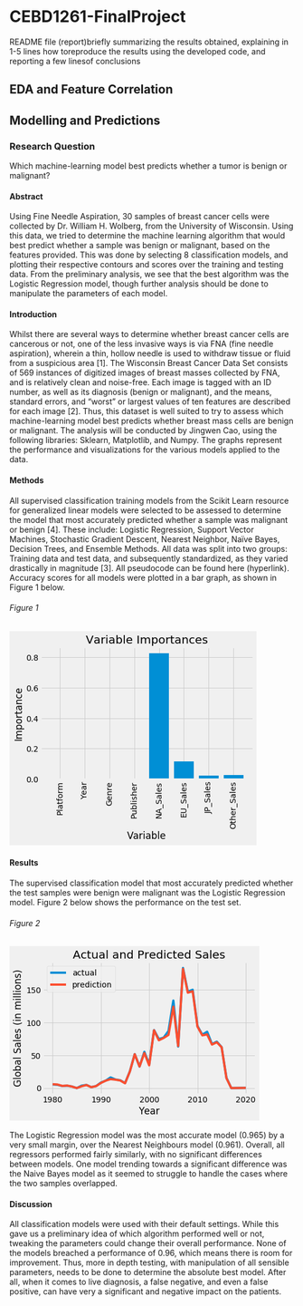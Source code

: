 # CEBD1261-FinalProject

README file (report)briefly summarizing the results obtained, explaining in 1-5 lines how toreproduce the results using the developed code, and reporting a few linesof conclusions

## EDA and Feature Correlation

## Modelling and Predictions
### Research Question

Which machine-learning model best predicts whether a tumor is benign or malignant?

#### Abstract

Using Fine Needle Aspiration, 30 samples of breast cancer cells were collected by Dr. William H. Wolberg, from the University of Wisconsin. Using this data, we tried to determine the machine learning algorithm that would best predict whether a sample was benign or malignant, based on the features provided. This was done by selecting 8 classification models, and plotting their respective contours and scores over the training and testing data. From the preliminary analysis, we see that the best algorithm was the Logistic Regression model, though further analysis should be done to manipulate the parameters of each model.

#### Introduction

Whilst there are several ways to determine whether breast cancer cells are cancerous or not, one of the less invasive ways is via FNA (fine needle aspiration), wherein a thin, hollow needle is used to withdraw tissue or fluid from a suspicious area [1]. The Wisconsin Breast Cancer Data Set consists of 569 instances of digitized images of breast masses collected by FNA, and is relatively clean and noise-free. Each image is tagged with an ID number, as well as its diagnosis (benign or malignant), and the means, standard errors, and “worst” or largest values of ten features are described for each image [2]. Thus, this dataset is well suited to try to assess which machine-learning model best predicts whether breast mass cells are benign or malignant. The analysis will be conducted by Jingwen Cao, using the following libraries: Sklearn, Matplotlib, and Numpy. The graphs represent the performance and visualizations for the various models applied to the data.

#### Methods

All supervised classification training models from the Scikit Learn resource for generalized linear models were selected to be assessed to determine the model that most accurately predicted whether a sample was malignant or benign [4]. These include: Logistic Regression, Support Vector Machines, Stochastic Gradient Descent, Nearest Neighbor, Naïve Bayes, Decision Trees, and Ensemble Methods. All data was split into two groups: Training data and test data, and subsequently standardized, as they varied drastically in magnitude [3]. All pseudocode can be found here (hyperlink). Accuracy scores for all models were plotted in a bar graph, as shown in Figure 1 below.

###### Figure 1
![Figure 1](https://github.com/JingwenCao/CEBD1261-FinalProject/blob/master/08161862-91c6-44d1-afa0-14b1f235ab62.png)


#### Results

The supervised classification model that most accurately predicted whether the test samples were benign were malignant was the Logistic Regression model. Figure 2 below shows the performance on the test set.

###### Figure 2
![Figure 2](https://github.com/JingwenCao/CEBD1261-FinalProject/blob/master/ec3e9fc2-410a-4ee1-95c8-092310ebabe5.png)

The Logistic Regression model was the most accurate model (0.965) by a very small margin, over the Nearest Neighbours model (0.961). Overall, all regressors performed fairly similarly, with no significant differences between models. One model trending towards a significant difference was the Naive Bayes model as it seemed to struggle to handle the cases where the two samples overlapped.

#### Discussion
All classification models were used with their default settings. While this gave us a preliminary idea of which algorithm performed well or not, tweaking the parameters could change their overall performance. None of the models breached a performance of 0.96, which means there is room for improvement. Thus, more in depth testing, with manipulation of all sensible parameters, needs to be done to determine the absolute best model. After all, when it comes to live diagnosis, a false negative, and even a false positive, can have very a significant and negative impact on the patients.
